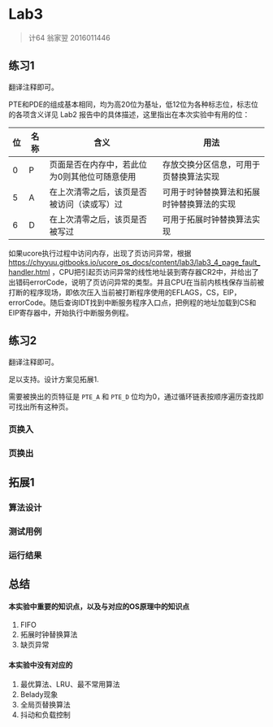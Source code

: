 # Lab3

> 计64 翁家翌 2016011446 

## 练习1

翻译注释即可。

PTE和PDE的组成基本相同，均为高20位为基址，低12位为各种标志位，标志位的各项含义详见 Lab2 报告中的具体描述，这里指出在本次实验中有用的位：

| 位   | 名称 | 含义 | 用法 |
| ---- | ---- | ---- | --- |
| 0     | P     | 页面是否在内存中，若此位为0则其他位可随意使用                           |存放交换分区信息，可用于页替换算法实现|
| 5     | A     | 在上次清零之后，该页是否被访问（读或写）过  |可用于时钟替换算法和拓展时钟替换算法的实现|
| 6 | D | 在上次清零之后，该页是否被写过 |可用于拓展时钟替换算法实现|

如果ucore执行过程中访问内存，出现了页访问异常，根据 https://chyyuu.gitbooks.io/ucore_os_docs/content/lab3/lab3_4_page_fault_handler.html ，CPU把引起页访问异常的线性地址装到寄存器CR2中，并给出了出错码errorCode，说明了页访问异常的类型。并且CPU在当前内核栈保存当前被打断的程序现场，即依次压入当前被打断程序使用的EFLAGS，CS，EIP，errorCode。随后查询IDT找到中断服务程序入口点，把例程的地址加载到CS和EIP寄存器中，开始执行中断服务例程。

## 练习2

翻译注释即可。

足以支持。设计方案见拓展1.

需要被换出的页特征是 `PTE_A` 和 `PTE_D` 位均为0，通过循环链表按顺序遍历查找即可找出所有这种页。

### 页换入

### 页换出

## 拓展1

### 算法设计

### 测试用例

### 运行结果

## 总结

#### 本实验中重要的知识点，以及与对应的OS原理中的知识点

1. FIFO
2. 拓展时钟替换算法
3. 缺页异常

#### 本实验中没有对应的

1. 最优算法、LRU、最不常用算法
2. Belady现象
3. 全局页替换算法
4. 抖动和负载控制
